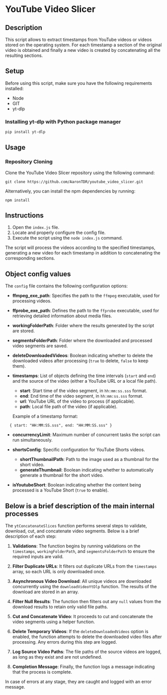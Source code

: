 # YouTube Video Slicer

## Description

This script allows to extract timestamps from YouTube videos or videos stored on the operating system. For each timestamp a section of the original video is obtained and finally a new video is created by concatenating all the resulting sections.

## Setup

Before using this script, make sure you have the following requirements installed:

- Node
- GIT
- yt-dlp

### Installing yt-dlp with Python package manager

```bash
pip install yt-dlp
```

## Usage

### Repository Cloning

Clone the YouTube Video Slicer repository using the following command:

```
git clone https://github.com/AaronTDR/youtube_video_slicer.git
```

Alternatively, you can install the npm dependencies by running:

```
npm install
```

## Instructions

1. Open the `index.js` file.
2. Locate and properly configure the config file.
3. Execute the script using the `node index.js` command.

The script will process the videos according to the specified timestamps, generating a new video for each timestamp in addition to concatenating the corresponding sections.

## Object config values

The `config` file contains the following configuration options:

- **ffmpeg_exe_path**: Specifies the path to the `ffmpeg` executable, used for processing videos.

- **ffprobe_exe_path**: Defines the path to the `ffprobe` executable, used for retrieving detailed information about media files.

- **workingFolderPath**: Folder where the results generated by the script are stored.

- **segmentsFolderPath**: Folder where the downloaded and processed video segments are saved.

- **deleteDownloadedVideos**: Boolean indicating whether to delete the downloaded videos after processing (`true` to delete, `false` to keep them).

- **timestamps**: List of objects defining the time intervals (`start` and `end`) and the source of the video (either a YouTube URL or a local file path).

  - **start**: Start time of the video segment, in `hh:mm:ss.sss` format.
  - **end**: End time of the video segment, in `hh:mm:ss.sss` format.
  - **url**: YouTube URL of the video to process (if applicable).
  - **path**: Local file path of the video (if applicable).

  Example of a timestamp format:

```
  { start: "HH:MM:SS.sss", end: "HH:MM:SS.sss" }
```

- **concurrencyLimit**: Maximum number of concurrent tasks the script can run simultaneously.

- **shortsConfig**: Specific configuration for YouTube Shorts videos.

  - **shortThumbnailPath**: Path to the image used as a thumbnail for the short video.
  - **generateThumbnail**: Boolean indicating whether to automatically generate a thumbnail for the short video.

- **isYoutubeShort**: Boolean indicating whether the content being processed is a YouTube Short (`true` to enable).

## Below is a brief description of the main internal processes

The `ytConcatenateSlices` function performs several steps to validate, download, cut, and concatenate video segments. Below is a brief description of each step:

1. **Validations**:
   The function begins by running validations on the `timestamps`, `workingFolderPath`, and `segmentsFolderPath` to ensure the required inputs are valid.

2. **Filter Duplicate URLs**:
   It filters out duplicate URLs from the `timestamps` array, so each URL is only downloaded once.

3. **Asynchronous Video Download**:
   All unique videos are downloaded concurrently using the `downloadVideoYtDlp` function. The results of the download are stored in an array.

4. **Filter Null Results**:
   The function then filters out any `null` values from the download results to retain only valid file paths.

5. **Cut and Concatenate Video**:
   It proceeds to cut and concatenate the video segments using a helper function.

6. **Delete Temporary Videos**:
   If the `deleteDownloadedVideos` option is enabled, the function attempts to delete the downloaded video files after processing. Any errors during this step are logged.

7. **Log Source Video Paths**:
   The file paths of the source videos are logged, as long as they exist and are not undefined.

8. **Completion Message**:
   Finally, the function logs a message indicating that the process is complete.

In case of errors at any stage, they are caught and logged with an error message.
